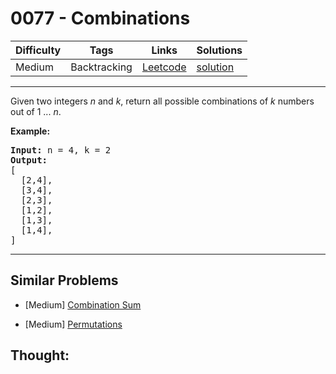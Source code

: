 # 0077 - Combinations

Difficulty  | Tags | Links | Solutions
----------- | ---- | ----- | -----
Medium | Backtracking | [Leetcode](https://leetcode.com/problems/combinations) | [solution](https://leetcode.com/problems/combinations/solution/)


-----------

<p>Given two integers <em>n</em> and <em>k</em>, return all possible combinations of <em>k</em> numbers out of 1 ... <em>n</em>.</p>

<p><strong>Example:</strong></p>

<pre>
<strong>Input:</strong>&nbsp;n = 4, k = 2
<strong>Output:</strong>
[
  [2,4],
  [3,4],
  [2,3],
  [1,2],
  [1,3],
  [1,4],
]
</pre>


-----------


## Similar Problems

- [Medium] [Combination Sum](combination-sum)

- [Medium] [Permutations](permutations)




## Thought:
